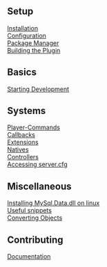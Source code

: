 
Setup
-----
[Installation](installation)  
[Configuration](configuration)  
[Package Manager](package-manager)  
[Building the Plugin](building-the-plugin)  

Basics
------
[Starting Development](starting-development)

Systems
-------
[Player-Commands](player-commands)  
[Callbacks](callbacks)  
[Extensions](extensions)  
[Natives](natives)  
[Controllers](controllers)  
[Accessing server.cfg](accessing-server.cfg)  

Miscellaneous 
-------------
[Installing MySql.Data.dll on linux](installing-mysql.data.dll-on-linux)  
[Useful snippets](useful-snippets)  
[Converting Objects](converting-objects)

Contributing
------------
[Documentation](documentation)  
